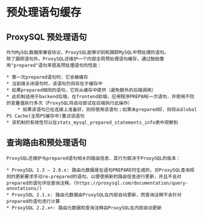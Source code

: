 # 预处理语句缓存

## ProxySQL 预处理语句

    作为MySQL数据库兼容协议，ProxySQL能够识别和跟踪MySQL中预处理的语句。
    除了跟踪语句外，ProxySQL还维护一个内部全局预处理语句缓存，通过鼓励重用"prepared"语句来提高预处理语句的性能：

    * 第一次prepared语句时，它会被缓存
    * 当前端关闭语句时，该语句仍将存在于缓存中
    * 如果prepared相同的语句，它将从缓存中提供（避免额外的后端调用）
    * 此机制适用于backend后端，在frontend前端，应用程序PREPARE一次语句，并使用不同的变量值执行多次（ProxySQL将自动尝试在后端执行此操作）
        * 如果该语句已在连接上准备好，则将使用该语句；如果未prepared好，则将从Global PS Cache(全局PS缓存中)重试该语句
    * 该机制的有效性可以在stats_mysql_prepared_statements_info表中观察到

## 查询路由和预处理语句

    ProxySQL还维护与prepared语句相关的路由信息，其行为取决于ProxySQL的版本：

    * ProxySQL 1.3 – 2.0.x: 路由元数据是在语句PREPARE时生成的，对ProxySQL查询规则的更新要求手动re-prepared的语句，以便使用新的路由信息进行更新，并且不会对prepared的语句评估查询注释。(https://proxysql.com/documentation/query-annotations/)
    * ProxySQL 2.1.x: 路由元数据由ProxySQL在内部自动更新，而查询注释不会针对prepared的语句进行计算
    * ProxySQL 2.2.x+: 路由元数据和查询注释由ProxySQL在内部自动更新

